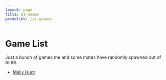 ```yaml
---
layout: page
title: AI-Games
permalink: /ai-games/
---
```

# Game List
Just a bunch of games me and some mates have randomly spawned out of AI BS.

* [Mally Hunt](https://blog.scriptmonkey.eu/ai-games/Mally.html) 
